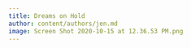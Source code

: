 ```yaml
---
title: Dreams on Hold
author: content/authors/jen.md
image: Screen Shot 2020-10-15 at 12.36.53 PM.png
---
```


